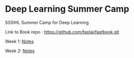 # Deep Learning Summer Camp

SSSIHL Summer Camp for Deep Learning

Link to Book repo : <https://github.com/fastai/fastbook.git>

Week 1:
    [Notes](./week-1/README.md)

Week 2:
    [Notes](./week-2/README.md)